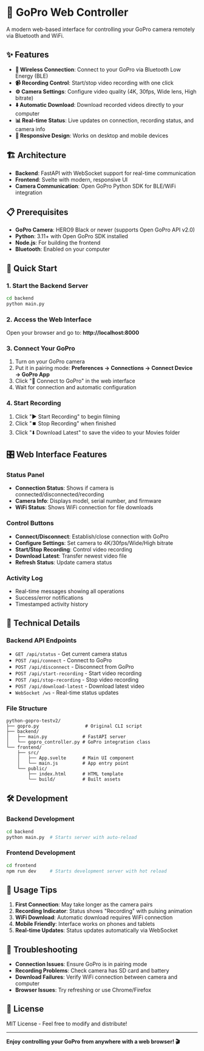 # 🎥 GoPro Web Controller

A modern web-based interface for controlling your GoPro camera remotely via Bluetooth and WiFi.

## ✨ Features

- **🔗 Wireless Connection**: Connect to your GoPro via Bluetooth Low Energy (BLE)
- **📹 Recording Control**: Start/stop video recording with one click
- **⚙️ Camera Settings**: Configure video quality (4K, 30fps, Wide lens, High bitrate)
- **⬇️ Automatic Download**: Download recorded videos directly to your computer
- **📊 Real-time Status**: Live updates on connection, recording status, and camera info
- **📱 Responsive Design**: Works on desktop and mobile devices

## 🏗️ Architecture

- **Backend**: FastAPI with WebSocket support for real-time communication
- **Frontend**: Svelte with modern, responsive UI
- **Camera Communication**: Open GoPro Python SDK for BLE/WiFi integration

## 📋 Prerequisites

- **GoPro Camera**: HERO9 Black or newer (supports Open GoPro API v2.0)
- **Python**: 3.11+ with Open GoPro SDK installed
- **Node.js**: For building the frontend
- **Bluetooth**: Enabled on your computer

## 🚀 Quick Start

### 1. Start the Backend Server
```bash
cd backend
python main.py
```

### 2. Access the Web Interface
Open your browser and go to: **http://localhost:8000**

### 3. Connect Your GoPro
1. Turn on your GoPro camera
2. Put it in pairing mode: **Preferences → Connections → Connect Device → GoPro App**
3. Click "🔗 Connect to GoPro" in the web interface
4. Wait for connection and automatic configuration

### 4. Start Recording
1. Click "▶️ Start Recording" to begin filming
2. Click "⏹️ Stop Recording" when finished
3. Click "⬇️ Download Latest" to save the video to your Movies folder

## 🎛️ Web Interface Features

### Status Panel
- **Connection Status**: Shows if camera is connected/disconnected/recording
- **Camera Info**: Displays model, serial number, and firmware
- **WiFi Status**: Shows WiFi connection for file downloads

### Control Buttons
- **Connect/Disconnect**: Establish/close connection with GoPro
- **Configure Settings**: Set camera to 4K/30fps/Wide/High bitrate
- **Start/Stop Recording**: Control video recording
- **Download Latest**: Transfer newest video file
- **Refresh Status**: Update camera status

### Activity Log
- Real-time messages showing all operations
- Success/error notifications
- Timestamped activity history

## 🔧 Technical Details

### Backend API Endpoints
- `GET /api/status` - Get current camera status
- `POST /api/connect` - Connect to GoPro
- `POST /api/disconnect` - Disconnect from GoPro
- `POST /api/start-recording` - Start video recording
- `POST /api/stop-recording` - Stop video recording
- `POST /api/download-latest` - Download latest video
- `WebSocket /ws` - Real-time status updates

### File Structure
```
python-gopro-testv2/
├── gopro.py                 # Original CLI script
├── backend/
│   ├── main.py             # FastAPI server
│   └── gopro_controller.py # GoPro integration class
└── frontend/
    ├── src/
    │   ├── App.svelte      # Main UI component
    │   └── main.js         # App entry point
    └── public/
        ├── index.html      # HTML template
        └── build/          # Built assets
```

## 🛠️ Development

### Backend Development
```bash
cd backend
python main.py  # Starts server with auto-reload
```

### Frontend Development
```bash
cd frontend
npm run dev     # Starts development server with hot reload
```

## 📱 Usage Tips

1. **First Connection**: May take longer as the camera pairs
2. **Recording Indicator**: Status shows "Recording" with pulsing animation
3. **WiFi Download**: Automatic download requires WiFi connection
4. **Mobile Friendly**: Interface works on phones and tablets
5. **Real-time Updates**: Status updates automatically via WebSocket

## 🐛 Troubleshooting

- **Connection Issues**: Ensure GoPro is in pairing mode
- **Recording Problems**: Check camera has SD card and battery
- **Download Failures**: Verify WiFi connection between camera and computer
- **Browser Issues**: Try refreshing or use Chrome/Firefox

## 📝 License

MIT License - Feel free to modify and distribute!

---

**Enjoy controlling your GoPro from anywhere with a web browser! 🎬**